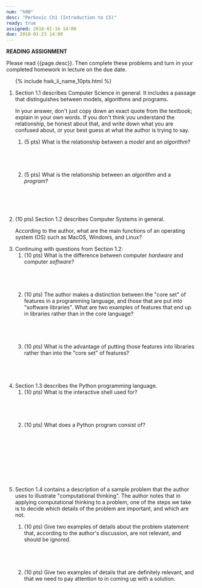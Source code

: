 ```yaml
---
num: "h00"
desc: "Perkovic Ch1 (Introduction to CS)"
ready: true
assigned: 2018-01-16 14:00
due: 2018-01-23 14:00
---
```


<b>READING ASSIGNMENT</b>

Please read {{page.desc}}. Then complete these problems and turn in your completed homework in lecture on the due date.

<ol>

{% include hwk_li_name_10pts.html %}

<li>Section 1.1 describes Computer Science in general.  It includes
a passage that distinguishes between models, algorithms and programs.

In your answer, don't just copy down an exact quote from the textbook;
explain in your own words.  If you don't think you understand the relationship,
be honest about that, and write down what you are confused about, or your best guess at what the author is trying to say.


<ol>
<li style="padding-bottom:5em;">(5 pts) What is the relationship between a <em>model</em> and an
<em>algorithm</em>?
</li>
<li style="padding-bottom:5em;">(5 pts) What is the relationship between an <em>algorithm</em> and a <em>program</em>?
</li>
</ol>

</li>

<li><p>(10 pts) Section 1.2 describes Computer Systems in general.

According to the author, what are the main functions of an operating system (OS) such as MacOS, Windows, and Linux? </p>

<div class="pagebreak">
</div>

</li>

<li>Continuing with questions from Section 1.2:

<ol>

<li style="padding-bottom:5em;">(10 pts) What is the difference between computer <em>hardware</em> and computer <em>software</em>?</li>

<li style="padding-bottom:5em;">(10 pts) The author makes a distinction between the "core set" of features in a programming language, and those
that are put into "software libraries".   What are two examples of features that end up in libraries rather than in the
core language?</li>

<li style="padding-bottom:5em;">(10 pts) What is the advantage of putting those features into libraries rather than into the "core set" of features?</li>

</ol>

</li>


<li style="padding-bottom:5em;">Section 1.3 describes the Python programming language.

<ol>
<li style="padding-bottom:5em;">(10 pts) What is the interactive shell used for?
</li>
<li style="padding-bottom:5em;">(10 pts) What does a Python program consist of?
</li>
</ol>

</li>


<li style="padding-bottom:5em;"><p>Section 1.4 contains a description of a sample problem that the author uses to illustrate "computational thinking".  The author notes that in applying computational thinking to a problem, one of the steps we take is to decide which
details of the problem are important, and which are not.
</p>

<ol> 
<li style="padding-bottom:5em;">(10 pts) Give two examples of details about the problem statement that, according to the author's discussion, are not relevant, and should be ignored.
</li>
<li style="padding-bottom:5em;">(10 pts) Give two examples of details that are definitely relevant, and that we need to pay attention to in coming up with a solution.
</li>
</ol>

</li>





</ol>